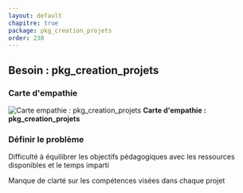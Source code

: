 ```yaml
---
layout: default
chapitre: true
package: pkg_creation_projets
order: 230
---
```


## Besoin : pkg_creation_projets 

### Carte d'empathie 


![Carte empathie : pkg_creation_projets](/soli-lms/diagrammes/pkg_creation_projets/carte_empathie_pkg_creation_projets/carte-empathie.svg)
**Carte d'empathie : pkg_creation_projets**



### Définir le problème

Difficulté à équilibrer les objectifs pédagogiques avec les ressources disponibles et le temps imparti

Manque de clarté sur les compétences visées dans chaque projet

